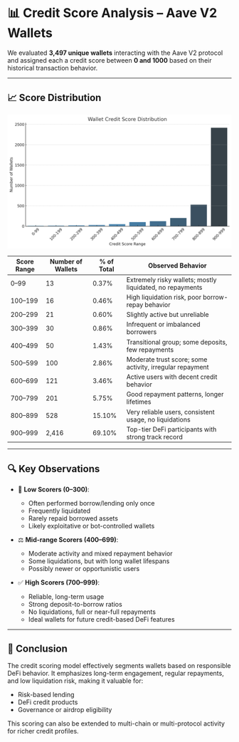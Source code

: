 # 📊 Credit Score Analysis – Aave V2 Wallets

We evaluated **3,497 unique wallets** interacting with the Aave V2 protocol and assigned each a credit score between **0 and 1000** based on their historical transaction behavior.

---

## 📈 Score Distribution

![Score Distribution](outputs/score_distribution.png)

| Score Range | Number of Wallets | % of Total | Observed Behavior |
|-------------|-------------------|------------|--------------------|
| 0–99        | 13                | 0.37%      | Extremely risky wallets; mostly liquidated, no repayments |
| 100–199     | 16                | 0.46%      | High liquidation risk, poor borrow-repay behavior |
| 200–299     | 21                | 0.60%      | Slightly active but unreliable |
| 300–399     | 30                | 0.86%      | Infrequent or imbalanced borrowers |
| 400–499     | 50                | 1.43%      | Transitional group; some deposits, few repayments |
| 500–599     | 100               | 2.86%      | Moderate trust score; some activity, irregular repayment |
| 600–699     | 121               | 3.46%      | Active users with decent credit behavior |
| 700–799     | 201               | 5.75%      | Good repayment patterns, longer lifetimes |
| 800–899     | 528               | 15.10%     | Very reliable users, consistent usage, no liquidations |
| 900–999     | 2,416             | 69.10%     | Top-tier DeFi participants with strong track record |

---

## 🔍 Key Observations

- 🔻 **Low Scorers (0–300)**:
  - Often performed borrow/lending only once
  - Frequently liquidated
  - Rarely repaid borrowed assets
  - Likely exploitative or bot-controlled wallets

- ⚖ **Mid-range Scorers (400–699)**:
  - Moderate activity and mixed repayment behavior
  - Some liquidations, but with long wallet lifespans
  - Possibly newer or opportunistic users

- ✅ **High Scorers (700–999)**:
  - Reliable, long-term usage
  - Strong deposit-to-borrow ratios
  - No liquidations, full or near-full repayments
  - Ideal wallets for future credit-based DeFi features

---

## 🧠 Conclusion

The credit scoring model effectively segments wallets based on responsible DeFi behavior. It emphasizes long-term engagement, regular repayments, and low liquidation risk, making it valuable for:

- Risk-based lending
- DeFi credit products
- Governance or airdrop eligibility

This scoring can also be extended to multi-chain or multi-protocol activity for richer credit profiles.
